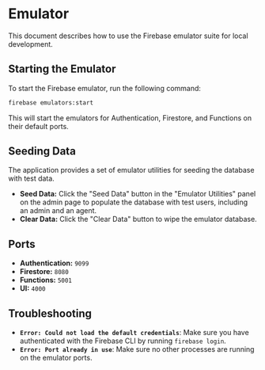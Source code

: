 # Emulator

This document describes how to use the Firebase emulator suite for local development.

## Starting the Emulator

To start the Firebase emulator, run the following command:

```bash
firebase emulators:start
```

This will start the emulators for Authentication, Firestore, and Functions on their default ports.

## Seeding Data

The application provides a set of emulator utilities for seeding the database with test data.

-   **Seed Data:** Click the "Seed Data" button in the "Emulator Utilities" panel on the admin page to populate the database with test users, including an admin and an agent.
-   **Clear Data:** Click the "Clear Data" button to wipe the emulator database.

## Ports

-   **Authentication:** `9099`
-   **Firestore:** `8080`
-   **Functions:** `5001`
-   **UI:** `4000`

## Troubleshooting

-   **`Error: Could not load the default credentials`**: Make sure you have authenticated with the Firebase CLI by running `firebase login`.
-   **`Error: Port already in use`**: Make sure no other processes are running on the emulator ports.
